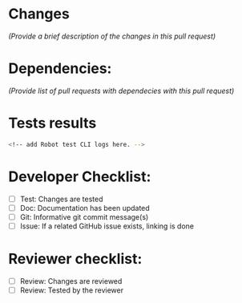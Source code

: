 # Changes

_(Provide a brief description of the changes in this pull request)_

# Dependencies:

_(Provide list of pull requests with dependecies with this pull request)_

# Tests results

```bash
<!-- add Robot test CLI logs here. -->
```

# Developer Checklist:

- [ ] Test: Changes are tested
- [ ] Doc: Documentation has been updated 
- [ ] Git: Informative git commit message(s)
- [ ] Issue: If a related GitHub issue exists, linking is done

# Reviewer checklist:

- [ ] Review: Changes are reviewed
- [ ] Review: Tested by the reviewer
